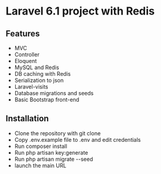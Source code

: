 # Laravel 6.1 project with Redis

## Features

* MVC
* Controller
* Eloquent 
* MySQL and Redis
* DB caching with Redis
* Serialization to json
* Laravel-visits
* Database migrations and seeds
* Basic Bootstrap front-end


## Installation

* Clone the repository with git clone
* Copy .env.example file to .env and edit credentials 
* Run composer install
* Run php artisan key:generate
* Run php artisan migrate --seed 
* launch the main URL 
